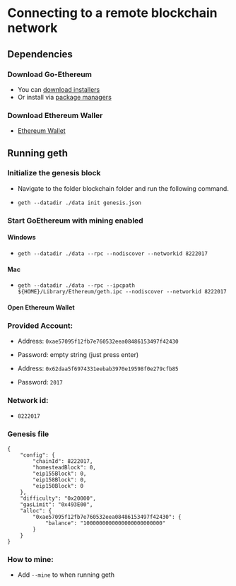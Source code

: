 # Connecting to a remote blockchain network

## Dependencies

### Download Go-Ethereum

* You can [download installers](https://ethereum.github.io/go-ethereum/downloads/)
* Or install via [package managers](https://ethereum.github.io/go-ethereum/install/)

### Download Ethereum Waller
* [Ethereum Wallet](https://www.ethereum.org/)

## Running geth

### Initialize the genesis block

* Navigate to the folder blockchain folder and run the following command.

* `geth --datadir ./data init genesis.json`

### Start GoEthereum with mining enabled

#### Windows
* `geth --datadir ./data --rpc --nodiscover --networkid 8222017`

#### Mac
* `geth --datadir ./data --rpc --ipcpath ${HOME}/Library/Ethereum/geth.ipc --nodiscover --networkid 8222017`

#### Open Ethereum Wallet

### Provided Account:

* Address: `0xae57095f12fb7e760532eea08486153497f42430`
* Password: empty string (just press enter)

* Address: `0x62daa5f6974331eebab3970e19598f0e279cfb85`
* Password: `2017`


### Network id:
* `8222017`

### Genesis file
```
{
    "config": {
        "chainId": 8222017,
        "homesteadBlock": 0,
        "eip155Block": 0,
        "eip158Block": 0,
        "eip150Block": 0
    },
    "difficulty": "0x20000",
    "gasLimit": "0x493E00",
    "alloc": {
        "0xae57095f12fb7e760532eea08486153497f42430": {
            "balance": "1000000000000000000000000"
        }
    }
}
```

### How to mine:
* Add `--mine` to when running geth
